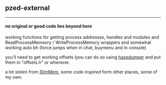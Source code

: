## pzed-external
---

#### no original or good code lies beyond here
working functions for getting process addresses, handles and modules and ReadProcessMemeory / WriteProcessMemory wrappers and somewhat working auto bh (force jumps when in chat, buymenu and in console)

you'll need to get working offsets (you can do so using [hazedumper](https://www.unknowncheats.me/forum/cs-go-releases/169351-haze-dumper-json-config-based-offset-dumper-4.html) and put them in "offsets.h" or wherever.

a lot stolen from [SlimMem](https://www.unknowncheats.me/forum/c-and-c-/167302-slimmem-simple-memory-manipulation-class.html), some code _inspired_ form other places, some of my own.

